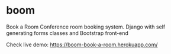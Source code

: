 # boom
Book a Room
Conference room booking system. Django with self generating forms classes and Bootstrap front-end

Check live demo: https://boom-book-a-room.herokuapp.com/
